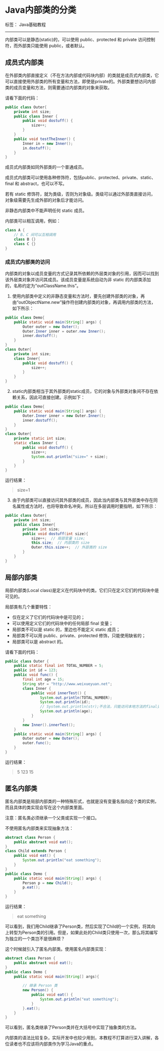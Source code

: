 # Java内部类的分类

标签： Java基础教程

---

内部类可以是静态(static)的，可以使用 public、protected 和 private 访问控制符，而外部类只能使用 public，或者默认。

## 成员式内部类

在外部类内部直接定义（不在方法内部或代码块内部）的类就是成员式内部类，它可以直接使用外部类的所有变量和方法，即使是private的。外部类要想访问内部类的成员变量和方法，则需要通过内部类的对象来获取。

请看下面的代码：

```java
public class Outer{
    private int size;
    public class Inner {
        public void dostuff() {
            size++;
        }
    }
    public void testTheInner() {
        Inner in = new Inner();
        in.dostuff();
    }
}
```

成员式内部类如同外部类的一个普通成员。

成员式内部类可以使用各种修饰符，包括public、protected、private、static、final 和 abstract，也可以不写。

若有 static 修饰符，就为类级，否则为对象级。类级可以通过外部类直接访问，对象级需要先生成外部的对象后才能访问。

非静态内部类中不能声明任何 static 成员。

内部类可以相互调用，例如：

```java
class A {
    // B、C 间可以互相调用
    class B {}
    class C {}
}
```

### 成员式内部类的访问

内部类的对象以成员变量的方式记录其所依赖的外层类对象的引用，因而可以找到该外层类对象并访问其成员。该成员变量是系统自动为非 static 的内部类添加的，名称约定为“outClassName.this”。

1. 使用内部类中定义的非静态变量和方法时，要先创建外部类的对象，再由“outObjectName.new”操作符创建内部类的对象，再调用内部类的方法，如下所示：

```java
public class Demo{
    public static void main(String[] args) {
        Outer outer = new Outer();
        Outer.Inner inner = outer.new Inner();
        inner.dostuff();
    }
}
class Outer{
    private int size;
    class Inner{
        public void dostuff() {
            size++;
        }
    }
}
```

2. static内部类相当于其外部类的static成员，它的对象与外部类对象间不存在依赖关系，因此可直接创建。示例如下：

```java
public class Demo{
    public static void main(String[] args) {
        Outer.Inner inner = new Outer.Inner();
        inner.dostuff();
    }
}
class Outer{
    private static int size;
    static class Inner {
        public void dostuff() {
            size++;
            System.out.println("size=" + size);
        }
    }
}
```

运行结果：

> size=1

3. 由于内部类可以直接访问其外部类的成员，因此当内部类与其外部类中存在同名属性或方法时，也将导致命名冲突。所以在多层调用时要指明，如下所示：

```java
public class Outer{
    private int size;
    public class Inner{
        private int size;
        public void dostuff(int size){
            size++;  // 局部变量 size;
            this.size;  // 内部类的 size
            Outer.this.size++;  // 外部类的 size
        }
    }
}
```

## 局部内部类

局部内部类(Local class)是定义在代码块中的类。它们只在定义它们的代码块中是可见的。

局部类有几个重要特性：

- 仅在定义了它们的代码块中是可见的；
- 可以使用定义它们的代码块中的任何局部 final 变量；
- 局部类不可以是 static 的，里边也不能定义 static 成员；
- 局部类不可以用 public、private、protected 修饰，只能使用缺省的；
- 局部类可以是 abstract 的。

请看下面的代码：

```java
public class Outer {
    public static final int TOTAL_NUMBER = 5;
    public int id = 123;
    public void func() {
        final int age = 15;
        String str = "http://www.weixueyuan.net";
        class Inner {
            public void innerTest() {
                System.out.println(TOTAL_NUMBER);
                System.out.println(id);
                // System.out.println(str);不合法，只能访问本地方法的final变量
                System.out.println(age);
            }
        }
        new Inner().innerTest();
    }
    public static void main(String[] args) {
        Outer outer = new Outer();
        outer.func();
    }
}
```

运行结果：

> 5
123
15

## 匿名内部类

匿名内部类是局部内部类的一种特殊形式，也就是没有变量名指向这个类的实例，而且具体的类实现会写在这个内部类里面。

注意：匿名类必须继承一个父类或实现一个接口。

不使用匿名内部类来实现抽象方法：

```java
abstract class Person {
    public abstract void eat();
}
class Child extends Person {
    public void eat() {
        System.out.println("eat something");
    }
}
public class Demo {
    public static void main(String[] args) {
        Person p = new Child();
        p.eat();
    }
}
```

运行结果：

> eat something

可以看到，我们用Child继承了Person类，然后实现了Child的一个实例，将其向上转型为Person类的引用。但是，如果此处的Child类只使用一次，那么将其编写为独立的一个类岂不是很麻烦？

这个时候就引入了匿名内部类。使用匿名内部类实现：

```java
abstract class Person {
    public abstract void eat();
}
public class Demo {
    public static void main(String[] args){
       
        // 继承 Person 类
        new Person() {
            public void eat() {
                System.out.println("eat something");
            }
        }.eat();
    }
}
```

可以看到，匿名类继承了Person类并在大括号中实现了抽象类的方法。

内部类的语法比较复杂，实际开发中也较少用到，本教程不打算进行深入讲解，各位读者也不应该将内部类作为学习Java的重点。